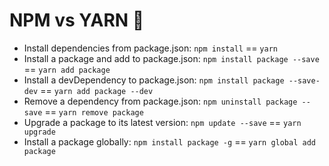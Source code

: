 # NPM vs YARN 🧶

- Install dependencies from package.json: `npm install` == `yarn`
- Install a package and add to package.json: `npm install package --save` == `yarn add package`
- Install a devDependency to package.json: `npm install package --save-dev` == `yarn add package --dev`
- Remove a dependency from package.json: `npm uninstall package --save` == `yarn remove package`
- Upgrade a package to its latest version: `npm update --save` == `yarn upgrade`
- Install a package globally: `npm install package -g` == `yarn global add package`